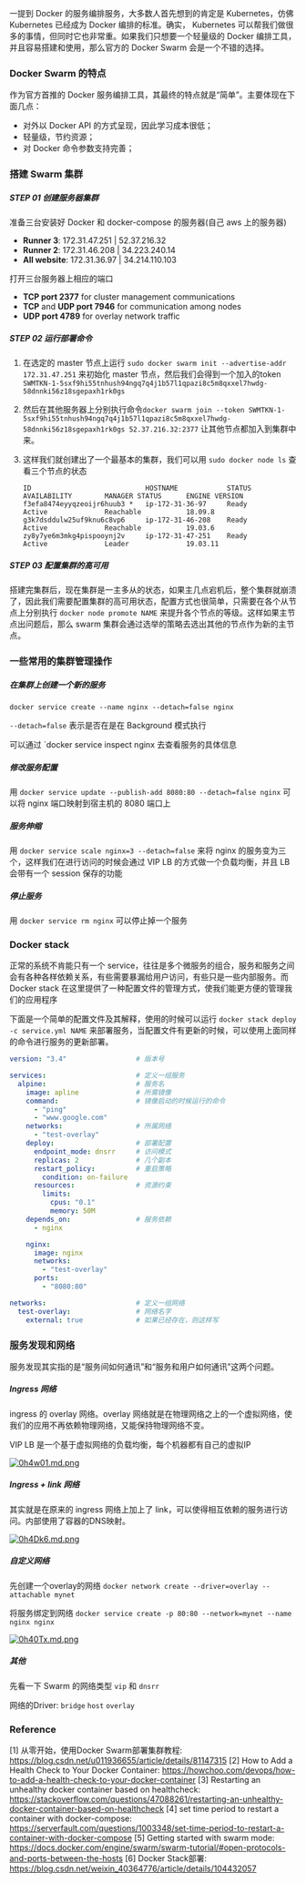 一提到 Docker 的服务编排服务，大多数人首先想到的肯定是 Kubernetes，仿佛 Kubernetes 已经成为 Docker 编排的标准。确实， Kubernetes 可以帮我们做很多的事情，但同时它也非常重。如果我们只想要一个轻量级的 Docker 编排工具，并且容易搭建和使用，那么官方的 Docker Swarm 会是一个不错的选择。

### Docker Swarm 的特点

作为官方首推的 Docker 服务编排工具，其最终的特点就是“简单”。主要体现在下面几点：

- 对外以 Docker API 的方式呈现，因此学习成本很低；
- 轻量级，节约资源；
- 对 Docker 命令参数支持完善；

### 搭建 Swarm 集群

##### STEP 01 创建服务器集群

准备三台安装好 Docker 和 docker-compose 的服务器(自己 aws 上的服务器)

- **Runner 3**:      172.31.47.251     |     52.37.216.32
- **Runner 2**:      172.31.46.208     |     34.223.240.14
- **All website**:   172.31.36.97       |     34.214.110.103

打开三台服务器上相应的端口

- **TCP port 2377** for cluster management communications
- **TCP** and **UDP port 7946** for communication among nodes
- **UDP port 4789** for overlay network traffic

##### STEP 02 运行部署命令

1. 在选定的 master 节点上运行 `sudo docker swarm init --advertise-addr 172.31.47.251` 来初始化 master 节点，然后我们会得到一个加入的token `SWMTKN-1-5sxf9hi55tnhush94ngq7q4j1b57l1qpazi8c5m8qxxel7hwdg-58dnnki56z18sgepaxh1rk0gs`

2. 然后在其他服务器上分别执行命令`docker swarm join --token SWMTKN-1-5sxf9hi55tnhush94ngq7q4j1b57l1qpazi8c5m8qxxel7hwdg-58dnnki56z18sgepaxh1rk0gs 52.37.216.32:2377` 让其他节点都加入到集群中来。

3. 这样我们就创建出了一个最基本的集群，我们可以用 `sudo docker node ls` 查看三个节点的状态

   ```
   ID                            HOSTNAME            STATUS              AVAILABILITY        MANAGER STATUS      ENGINE VERSION
   f3efa8474eyyqzeoijr6huub3 *   ip-172-31-36-97     Ready               Active              Reachable           18.09.8
   g3k7dsddulw25uf9knu6c8vp6     ip-172-31-46-208    Ready               Active              Reachable           19.03.6
   zy8y7ye6m3mkg4pispooynj2v     ip-172-31-47-251    Ready               Active              Leader              19.03.11
   ```

##### STEP 03 配置集群的高可用

搭建完集群后，现在集群是一主多从的状态，如果主几点宕机后，整个集群就崩溃了，因此我们需要配置集群的高可用状态，配置方式也很简单，只需要在各个从节点上分别执行 `docker node promote NAME`  来提升各个节点的等级。这样如果主节点出问题后，那么 swarm 集群会通过选举的策略去选出其他的节点作为新的主节点。

### 一些常用的集群管理操作

##### 在集群上创建一个新的服务

`docker service create --name nginx --detach=false nginx`

`--detach=false` 表示是否在是在 Background 模式执行

可以通过 `docker service inspect nginx 去查看服务的具体信息

##### 修改服务配置

用 `docker service update --publish-add 8080:80 --detach=false nginx` 可以将 nginx 端口映射到宿主机的 8080 端口上

##### 服务伸缩

用 `docker service scale nginx=3 --detach=false` 来将 nginx 的服务变为三个，这样我们在进行访问的时候会通过 VIP LB 的方式做一个负载均衡，并且 LB 会带有一个 session 保存的功能

##### 停止服务

用 `docker service rm nginx` 可以停止掉一个服务

### Docker stack

正常的系统不肯能只有一个 service，往往是多个微服务的组合，服务和服务之间会有各种各样依赖关系，有些需要暴漏给用户访问，有些只是一些内部服务。而 Docker stack 在这里提供了一种配置文件的管理方式，使我们能更方便的管理我们的应用程序

下面是一个简单的配置文件及其解释，使用的时候可以运行 `docker stack deploy -c service.yml NAME` 来部署服务，当配置文件有更新的时候，可以使用上面同样的命令进行服务的更新部署。

```yml
version: "3.4"                 # 版本号

services:                      # 定义一组服务
  alpine:                      # 服务名
    image: apline              # 所需镜像
    command:                   # 镜像启动的时候运行的命令
      - "ping"
      - "www.google.com"
    networks:                  # 所属网络
      - "test-overlay"
    deploy:                    # 部署配置
      endpoint_mode: dnsrr     # 访问模式
      replicas: 2              # 几个副本
      restart_policy:          # 重启策略
        condition: on-failure
      resources:               # 资源约束
        limits:
          cpus: "0.1"
          memory: 50M
    depends_on:                # 服务依赖
      - nginx

    nginx:
      image: nginx
      networks:
        - "test-overlay"
      ports:
        - "8080:80"

networks:                      # 定义一组网络
  test-overlay:                # 网络名字
    external: true             # 如果已经存在，则这样写
```



### 服务发现和网络

服务发现其实指的是“服务间如何通讯”和“服务和用户如何通讯”这两个问题。

##### Ingress 网络

ingress 的 overlay 网络。overlay 网络就是在物理网络之上的一个虚拟网络，使我们的应用不再依赖物理网络，又能保持物理网络不变。

VIP LB 是一个基于虚拟网络的负载均衡，每个机器都有自己的虚拟IP

[![0h4w01.md.png](https://s1.ax1x.com/2020/10/13/0h4w01.md.png)](https://imgchr.com/i/0h4w01)

##### Ingress + link 网络

其实就是在原来的 ingress 网络上加上了 link，可以使得相互依赖的服务进行访问。内部使用了容器的DNS映射。

[![0h4Dk6.md.png](https://s1.ax1x.com/2020/10/13/0h4Dk6.md.png)](https://imgchr.com/i/0h4Dk6)

##### 自定义网络

先创建一个overlay的网络 `docker network create --driver=overlay --attachable mynet`

将服务绑定到网络 `docker service create -p 80:80 --network=mynet --name nginx nginx`

[![0h40Tx.md.png](https://s1.ax1x.com/2020/10/13/0h40Tx.md.png)](https://imgchr.com/i/0h40Tx)

##### 其他

先看一下 Swarm 的网络类型 `vip` 和 `dnsrr`

网络的Driver: `bridge` `host` `overlay`

### Reference

[1] 从零开始，使用Docker Swarm部署集群教程: https://blog.csdn.net/u011936655/article/details/81147315
[2] How to Add a Health Check to Your Docker Container: https://howchoo.com/devops/how-to-add-a-health-check-to-your-docker-container
[3] Restarting an unhealthy docker container based on healthcheck: https://stackoverflow.com/questions/47088261/restarting-an-unhealthy-docker-container-based-on-healthcheck
[4] set time period to restart a container with docker-compose: https://serverfault.com/questions/1003348/set-time-period-to-restart-a-container-with-docker-compose
[5] Getting started with swarm mode: https://docs.docker.com/engine/swarm/swarm-tutorial/#open-protocols-and-ports-between-the-hosts
[6] Docker Stack部署: https://blog.csdn.net/weixin_40364776/article/details/104432057

